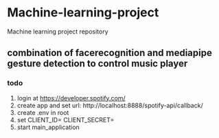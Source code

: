 # Machine-learning-project
Machine learning project repository 

## combination of facerecognition and mediapipe gesture detection to control music player


### todo

1. login at https://developer.spotify.com/
2. create app and set url: http://localhost:8888/spotify-api/callback/
3. create .env in root 
4. set CLIENT_ID=<client id>
CLIENT_SECRET=<client secret>
5. start main_application

